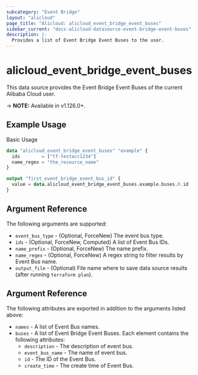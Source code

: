 ```yaml
---
subcategory: "Event Bridge"
layout: "alicloud"
page_title: "Alicloud: alicloud_event_bridge_event_buses"
sidebar_current: "docs-alicloud-datasource-event-bridge-event-buses"
description: |-
  Provides a list of Event Bridge Event Buses to the user.
---
```


# alicloud\_event\_bridge\_event\_buses

This data source provides the Event Bridge Event Buses of the current Alibaba Cloud user.

-> **NOTE:** Available in v1.126.0+.

## Example Usage

Basic Usage

```terraform
data "alicloud_event_bridge_event_buses" "example" {
  ids        = ["tf-testacc1234"]
  name_regex = "the_resource_name"
}

output "first_event_bridge_event_bus_id" {
  value = data.alicloud_event_bridge_event_buses.example.buses.0.id
}
```

## Argument Reference

The following arguments are supported:

* `event_bus_type` - (Optional, ForceNew) The event bus type.
* `ids` - (Optional, ForceNew, Computed)  A list of Event Bus IDs.
* `name_prefix` - (Optional, ForceNew) The name prefix.
* `name_regex` - (Optional, ForceNew) A regex string to filter results by Event Bus name.
* `output_file` - (Optional) File name where to save data source results (after running `terraform plan`).

## Argument Reference

The following attributes are exported in addition to the arguments listed above:

* `names` - A list of Event Bus names.
* `buses` - A list of Event Bridge Event Buses. Each element contains the following attributes:
	* `description` - The description of event bus.
	* `event_bus_name` - The name of event bus.
	* `id` - The ID of the Event Bus.
	* `create_time` - The create time of Event Bus.